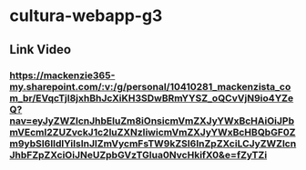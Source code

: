 # cultura-webapp-g3
## Link Video
### https://mackenzie365-my.sharepoint.com/:v:/g/personal/10410281_mackenzista_com_br/EVqcTjl8jxhBhJcXiKH3SDwBRmYYSZ_oQCvVjN9io4YZeQ?nav=eyJyZWZlcnJhbEluZm8iOnsicmVmZXJyYWxBcHAiOiJPbmVEcml2ZUZvckJ1c2luZXNzIiwicmVmZXJyYWxBcHBQbGF0Zm9ybSI6IldlYiIsInJlZmVycmFsTW9kZSI6InZpZXciLCJyZWZlcnJhbFZpZXciOiJNeUZpbGVzTGlua0NvcHkifX0&e=fZyTZi